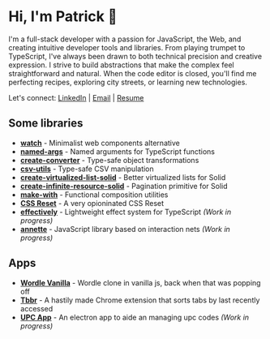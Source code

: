 # Hi, I'm Patrick 👋
I'm a full-stack developer with a passion for JavaScript, the Web, and creating intuitive developer tools and libraries.
From playing trumpet to TypeScript, I've always been drawn to both technical precision and creative expression. I strive to build abstractions that make the complex feel straightforward and natural.
When the code editor is closed, you'll find me perfecting recipes, exploring city streets, or learning new technologies.

Let's connect: [LinkedIn](https://www.linkedin.com/in/patrick-wm-glenn/) | [Email](mailto:pwmglenn@outlook.com) | [Resume](https://hackmd.io/@patrickg/SkBq-_lV1l)

## Some libraries

- [**watch**](https://github.com/doeixd/watch) - Minimalist web components alternative
- [**named-args**](https://github.com/doeixd/named-args) - Named arguments for TypeScript functions
- [**create-converter**](https://github.com/doeixd/create-converter) - Type-safe object transformations
- [**csv-utils**](https://github.com/doeixd/csv-utils) - Type-safe CSV manipulation
- [**create-virtualized-list-solid**](https://github.com/doeixd/create-virtualized-list-solid) - Better virtualized lists for Solid
- [**create-infinite-resource-solid**](https://github.com/doeixd/create-infinite-resource-solid) - Pagination primitive for Solid
- [**make-with**](https://github.com/doeixd/make-with) - Functional composition utilities
- [**CSS Reset**](https://github.com/doeixd/CSS-Reset) - A very opioninated CSS Reset
- [**effectively**](https://github.com/doeixd/effectively) - Lightweight effect system for TypeScript *(Work in progress)*
- [**annette**](https://github.com/doeixd/annette) - JavaScript library based on interaction nets *(Work in progress)*

## Apps
- [**Wordle Vanilla**](https://github.com/doeixd/Wordle-Vanilla) - Wordle clone in vanilla js, back when that was popping off 
- [**Tbbr**](https://github.com/doeixd/Tbbr) - A hastily made Chrome extension that sorts tabs by last recently accessed
- [**UPC App**](https://github.com/doeixd/upc-app) - An electron app to aide an managing upc codes *(Work in progress)*
